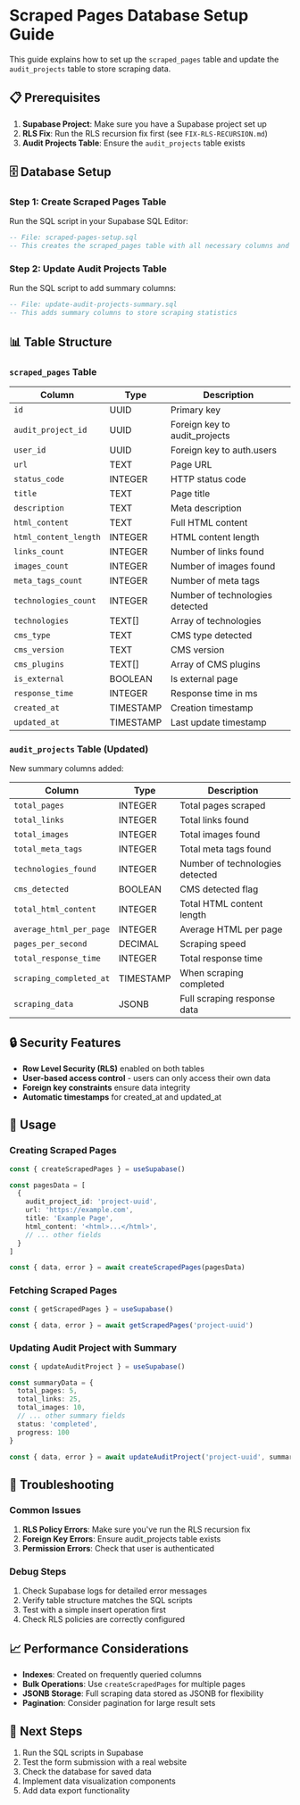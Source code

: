 # Scraped Pages Database Setup Guide

This guide explains how to set up the `scraped_pages` table and update the `audit_projects` table to store scraping data.

## 📋 Prerequisites

1. **Supabase Project**: Make sure you have a Supabase project set up
2. **RLS Fix**: Run the RLS recursion fix first (see `FIX-RLS-RECURSION.md`)
3. **Audit Projects Table**: Ensure the `audit_projects` table exists

## 🗄️ Database Setup

### Step 1: Create Scraped Pages Table

Run the SQL script in your Supabase SQL Editor:

```sql
-- File: scraped-pages-setup.sql
-- This creates the scraped_pages table with all necessary columns and RLS policies
```

### Step 2: Update Audit Projects Table

Run the SQL script to add summary columns:

```sql
-- File: update-audit-projects-summary.sql
-- This adds summary columns to store scraping statistics
```

## 📊 Table Structure

### `scraped_pages` Table

| Column | Type | Description |
|--------|------|-------------|
| `id` | UUID | Primary key |
| `audit_project_id` | UUID | Foreign key to audit_projects |
| `user_id` | UUID | Foreign key to auth.users |
| `url` | TEXT | Page URL |
| `status_code` | INTEGER | HTTP status code |
| `title` | TEXT | Page title |
| `description` | TEXT | Meta description |
| `html_content` | TEXT | Full HTML content |
| `html_content_length` | INTEGER | HTML content length |
| `links_count` | INTEGER | Number of links found |
| `images_count` | INTEGER | Number of images found |
| `meta_tags_count` | INTEGER | Number of meta tags |
| `technologies_count` | INTEGER | Number of technologies detected |
| `technologies` | TEXT[] | Array of technologies |
| `cms_type` | TEXT | CMS type detected |
| `cms_version` | TEXT | CMS version |
| `cms_plugins` | TEXT[] | Array of CMS plugins |
| `is_external` | BOOLEAN | Is external page |
| `response_time` | INTEGER | Response time in ms |
| `created_at` | TIMESTAMP | Creation timestamp |
| `updated_at` | TIMESTAMP | Last update timestamp |

### `audit_projects` Table (Updated)

New summary columns added:

| Column | Type | Description |
|--------|------|-------------|
| `total_pages` | INTEGER | Total pages scraped |
| `total_links` | INTEGER | Total links found |
| `total_images` | INTEGER | Total images found |
| `total_meta_tags` | INTEGER | Total meta tags found |
| `technologies_found` | INTEGER | Number of technologies detected |
| `cms_detected` | BOOLEAN | CMS detected flag |
| `total_html_content` | INTEGER | Total HTML content length |
| `average_html_per_page` | INTEGER | Average HTML per page |
| `pages_per_second` | DECIMAL | Scraping speed |
| `total_response_time` | INTEGER | Total response time |
| `scraping_completed_at` | TIMESTAMP | When scraping completed |
| `scraping_data` | JSONB | Full scraping response data |

## 🔒 Security Features

- **Row Level Security (RLS)** enabled on both tables
- **User-based access control** - users can only access their own data
- **Foreign key constraints** ensure data integrity
- **Automatic timestamps** for created_at and updated_at

## 🚀 Usage

### Creating Scraped Pages

```typescript
const { createScrapedPages } = useSupabase()

const pagesData = [
  {
    audit_project_id: 'project-uuid',
    url: 'https://example.com',
    title: 'Example Page',
    html_content: '<html>...</html>',
    // ... other fields
  }
]

const { data, error } = await createScrapedPages(pagesData)
```

### Fetching Scraped Pages

```typescript
const { getScrapedPages } = useSupabase()

const { data, error } = await getScrapedPages('project-uuid')
```

### Updating Audit Project with Summary

```typescript
const { updateAuditProject } = useSupabase()

const summaryData = {
  total_pages: 5,
  total_links: 25,
  total_images: 10,
  // ... other summary fields
  status: 'completed',
  progress: 100
}

const { data, error } = await updateAuditProject('project-uuid', summaryData)
```

## 🔧 Troubleshooting

### Common Issues

1. **RLS Policy Errors**: Make sure you've run the RLS recursion fix
2. **Foreign Key Errors**: Ensure audit_projects table exists
3. **Permission Errors**: Check that user is authenticated

### Debug Steps

1. Check Supabase logs for detailed error messages
2. Verify table structure matches the SQL scripts
3. Test with a simple insert operation first
4. Check RLS policies are correctly configured

## 📈 Performance Considerations

- **Indexes**: Created on frequently queried columns
- **Bulk Operations**: Use `createScrapedPages` for multiple pages
- **JSONB Storage**: Full scraping data stored as JSONB for flexibility
- **Pagination**: Consider pagination for large result sets

## 🎯 Next Steps

1. Run the SQL scripts in Supabase
2. Test the form submission with a real website
3. Check the database for saved data
4. Implement data visualization components
5. Add data export functionality
